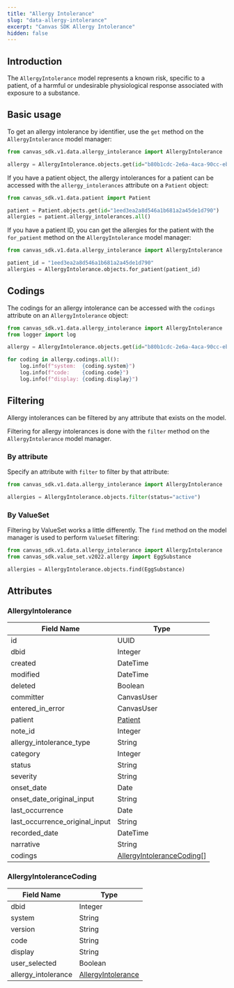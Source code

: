 ```yaml
---
title: "Allergy Intolerance"
slug: "data-allergy-intolerance"
excerpt: "Canvas SDK Allergy Intolerance"
hidden: false
---
```


## Introduction

The `AllergyIntolerance` model represents a known risk, specific to a patient, of a harmful or undesirable physiological response associated with exposure to a substance.

## Basic usage

To get an allergy intolerance by identifier, use the `get` method on the `AllergyIntolerance` model manager:

```python
from canvas_sdk.v1.data.allergy_intolerance import AllergyIntolerance

allergy = AllergyIntolerance.objects.get(id="b80b1cdc-2e6a-4aca-90cc-ebc02e683f35")
```

If you have a patient object, the allergy intolerances for a patient can be accessed with the `allergy_intolerances` attribute on a `Patient` object:

```python
from canvas_sdk.v1.data.patient import Patient

patient = Patient.objects.get(id="1eed3ea2a8d546a1b681a2a45de1d790")
allergies = patient.allergy_intolerances.all()
```

If you have a patient ID, you can get the allergies for the patient with the `for_patient` method on the `AllergyIntolerance` model manager:

```python
from canvas_sdk.v1.data.allergy_intolerance import AllergyIntolerance

patient_id = "1eed3ea2a8d546a1b681a2a45de1d790"
allergies = AllergyIntolerance.objects.for_patient(patient_id)
```

## Codings

The codings for an allergy intolerance can be accessed with the `codings` attribute on an `AllergyIntolerance` object:

```python
from canvas_sdk.v1.data.allergy_intolerance import AllergyIntolerance
from logger import log

allergy = AllergyIntolerance.objects.get(id="b80b1cdc-2e6a-4aca-90cc-ebc02e683f35")

for coding in allergy.codings.all():
    log.info(f"system:  {coding.system}")
    log.info(f"code:    {coding.code}")
    log.info(f"display: {coding.display}")
```

## Filtering

Allergy intolerances can be filtered by any attribute that exists on the model.

Filtering for allergy intolerances is done with the `filter` method on the `AllergyIntolerance` model manager.

### By attribute

Specify an attribute with `filter` to filter by that attribute:

```python
from canvas_sdk.v1.data.allergy_intolerance import AllergyIntolerance

allergies = AllergyIntolerance.objects.filter(status="active")
```

### By ValueSet

Filtering by ValueSet works a little differently. The `find` method on the model manager is used to perform `ValueSet` filtering:

```python
from canvas_sdk.v1.data.allergy_intolerance import AllergyIntolerance
from canvas_sdk.value_set.v2022.allergy import EggSubstance

allergies = AllergyIntolerance.objects.find(EggSubstance)
```

## Attributes

### AllergyIntolerance

| Field Name                     | Type                                                    |
|--------------------------------|---------------------------------------------------------|
| id                             | UUID                                                    |
| dbid                           | Integer                                                 |
| created                        | DateTime                                                |
| modified                       | DateTime                                                |
| deleted                        | Boolean                                                 |
| committer                      | CanvasUser                                              |
| entered_in_error               | CanvasUser                                              |
| patient                        | [Patient](/sdk/data-patient/#patient)                   |
| note_id                        | Integer                                                 |
| allergy_intolerance_type       | String                                                  |
| category                       | Integer                                                 |
| status                         | String                                                  |
| severity                       | String                                                  |
| onset_date                     | Date                                                    |
| onset_date_original_input      | String                                                  |
| last_occurrence                | Date                                                    |
| last_occurrence_original_input | String                                                  |
| recorded_date                  | DateTime                                                |
| narrative                      | String                                                  |
| codings                        | [AllergyIntoleranceCoding](#allergyintolerancecoding)[] |

### AllergyIntoleranceCoding

| Field Name          | Type                                      |
|---------------------|-------------------------------------------|
| dbid                | Integer                                   |
| system              | String                                    |
| version             | String                                    |
| code                | String                                    |
| display             | String                                    |
| user_selected       | Boolean                                   |
| allergy_intolerance | [AllergyIntolerance](#allergyintolerance) |

<br/>
<br/>
<br/>
